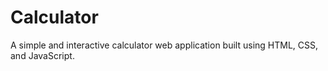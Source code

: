 # Calculator
A simple and interactive calculator web application built using HTML, CSS, and JavaScript.
